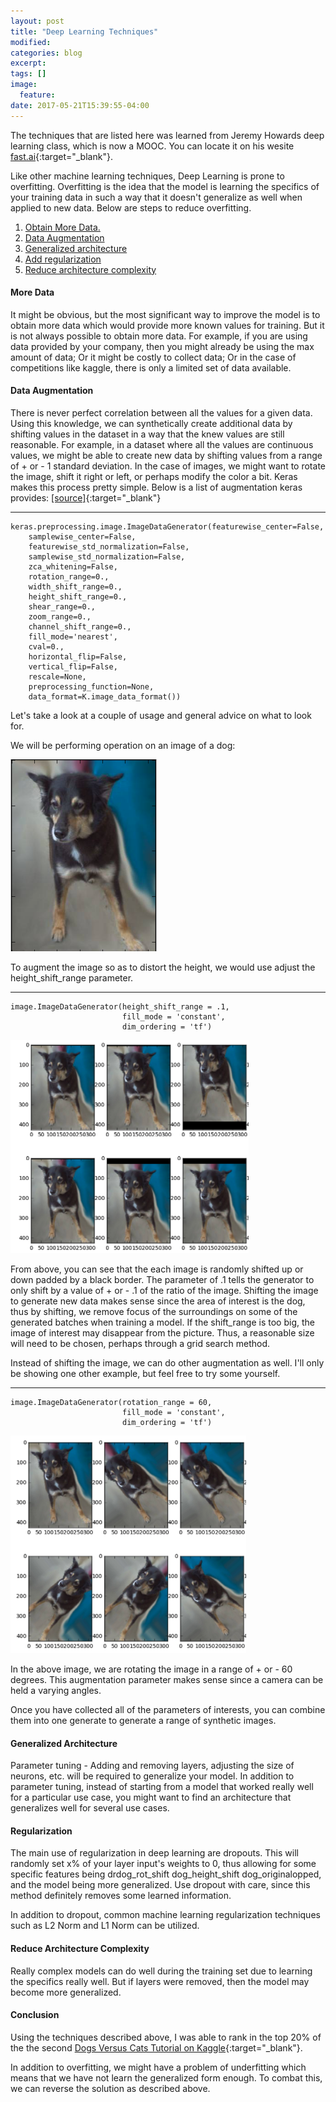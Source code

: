 ```yaml
---
layout: post
title: "Deep Learning Techniques"
modified:
categories: blog
excerpt:
tags: []
image:
  feature:
date: 2017-05-21T15:39:55-04:00
---
```


The techniques that are listed here was learned from Jeremy Howards deep learning class, which is now a MOOC.
You can locate it on his wesite [fast.ai](http://course.fast.ai/){:target="_blank"}. 


Like other machine learning techniques, Deep Learning is prone to overfitting. 
Overfitting is the idea that the model is learning the specifics of your training data
in such a way that it doesn't generalize as well when applied to new data.
Below are steps to reduce overfitting. 


1. [Obtain More Data.](#more-data)
2. [Data Augmentation](#data-augmentation)
3. [Generalized architecture](#generalized-architecture)
4. [Add regularization](#regularization)
5. [Reduce architecture complexity](#reduce-architecture-complexity)


#### More Data

It might be obvious, but the most significant way to improve the model is to 
obtain more data which would provide more known values for training. But it is 
not always possible to obtain more data. For example, if you are using data
provided by your company, then you might already be using the max amount of data; 
Or it might be costly to collect data; Or in the case of competitions like kaggle,
there is only a limited set of data available. 

#### Data Augmentation

There is never perfect correlation between all the values for a given data. 
Using this knowledge, we can synthetically create additional data by shifting values 
in the dataset in a way that the knew values are still reasonable. For example, in 
a dataset where all the values are continuous values, we might be able to create 
new data by shifting values from a range of + or - 1 standard deviation. In the case 
of images, we might want to rotate the image, shift it right or left, or perhaps 
modify the color a bit. Keras makes this process pretty simple. Below is a list of 
augmentation keras provides: [[source]](https://keras.io/preprocessing/image/){:target="_blank"}

---
    keras.preprocessing.image.ImageDataGenerator(featurewise_center=False,
        samplewise_center=False,
        featurewise_std_normalization=False,
        samplewise_std_normalization=False,
        zca_whitening=False,
        rotation_range=0.,
        width_shift_range=0.,
        height_shift_range=0.,
        shear_range=0.,
        zoom_range=0.,
        channel_shift_range=0.,
        fill_mode='nearest',
        cval=0.,
        horizontal_flip=False,
        vertical_flip=False,
        rescale=None,
        preprocessing_function=None,
        data_format=K.image_data_format())

Let's take a look at a couple of usage and general advice on what to look for. 

We will be performing operation on an image of a dog:

![dog image](../../images/dog_original.png "original dog image")


To augment the image so as to distort the height, we would use adjust the 
height_shift_range parameter. 

---
    image.ImageDataGenerator(height_shift_range = .1,
                             fill_mode = 'constant',
                             dim_ordering = 'tf')

![height shift](../../images/dog_height_shift.png "height shift dog image")

From above, you can see that the each image is randomly shifted up or down 
padded by a black border. The parameter of .1 tells the generator to only shift
by a value of + or - .1 of the ratio of the image. Shifting the image to 
generate new data makes sense since the area of interest is the dog, thus 
by shifting, we remove focus of the surroundings on some of the generated batches
when training a model. If the shift_range is too big, the image of interest may 
disappear from the picture. Thus, a reasonable size will need to be chosen, perhaps 
through a grid search method. 

Instead of shifting the image, we can do other augmentation as well. 
I'll only be showing one other example, but feel free to try some yourself. 

---
    image.ImageDataGenerator(rotation_range = 60,
                             fill_mode = 'constant',
                             dim_ordering = 'tf')

![rotation shift](../../images/dog_rot_shift.png "rotation shift dog image")

In the above image, we are rotating the image in a range of + or - 60 degrees. 
This augmentation parameter makes sense since a camera can be held a varying angles. 

Once you have collected all of the parameters of interests, you can combine
them into one generate to generate a range of synthetic images. 




#### Generalized Architecture

Parameter tuning - Adding and removing layers, adjusting the size of neurons, etc. 
will be required to generalize your model. In addition to parameter tuning, instead of 
starting from a model that worked really well for a particular use case, you might want 
to find an architecture that generalizes well for several use cases. 


#### Regularization

The main use of regularization in deep learning are dropouts. This will randomly set 
x% of your layer input's weights to 0, thus allowing for some specific features being 
drdog_rot_shift
dog_height_shift
dog_originalopped, and the model being more generalized. Use dropout with care, since this 
method definitely removes some learned information. 

In addition to dropout, common machine learning regularization techniques such as 
L2 Norm and L1 Norm can be utilized. 

#### Reduce Architecture Complexity

Really complex models can do well during the training set due to learning the
specifics really well. But if layers were removed, then the model may become more 
generalized. 


#### Conclusion

Using the techniques described above, I was able to rank in the top 20% of the the second
[Dogs Versus Cats Tutorial on Kaggle](https://www.kaggle.com/c/dogs-vs-cats-redux-kernels-edition){:target="_blank"}. 

In addition to overfitting, we might have a problem of underfitting which means 
that we have not learn the generalized form enough. To combat this, we can reverse 
the solution as described above. 